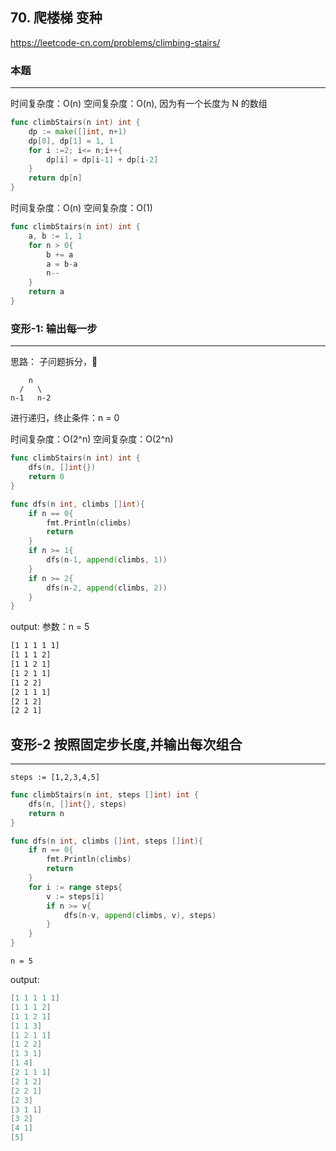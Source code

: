 ## 70. 爬楼梯 变种

https://leetcode-cn.com/problems/climbing-stairs/

### 本题

---

时间复杂度：O(n)
空间复杂度：O(n), 因为有一个长度为 N 的数组

```go
func climbStairs(n int) int {
    dp := make([]int, n+1)
    dp[0], dp[1] = 1, 1
    for i :=2; i<= n;i++{
        dp[i] = dp[i-1] + dp[i-2]
    }
    return dp[n]
}
```

时间复杂度：O(n)
空间复杂度：O(1)

```go
func climbStairs(n int) int {
    a, b := 1, 1
    for n > 0{
        b += a
        a = b-a
        n--
    }
    return a
}
```

### 变形-1: 输出每一步

---

思路：
子问题拆分，

```
    n
  /   \
n-1   n-2
```

进行递归，终止条件：n = 0

时间复杂度：O(2^n)
空间复杂度：O(2^n)

```go
func climbStairs(n int) int {
    dfs(n, []int{})
    return 0
}

func dfs(n int, climbs []int){
    if n == 0{
        fmt.Println(climbs)
        return
    }
    if n >= 1{
        dfs(n-1, append(climbs, 1))
    }
    if n >= 2{
        dfs(n-2, append(climbs, 2))
    }
}
```

output:
参数：n = 5

```bash
[1 1 1 1 1]
[1 1 1 2]
[1 1 2 1]
[1 2 1 1]
[1 2 2]
[2 1 1 1]
[2 1 2]
[2 2 1]
```

## 变形-2 按照固定步长度,并输出每次组合

---

`steps := [1,2,3,4,5]`

```go
func climbStairs(n int, steps []int) int {
    dfs(n, []int{}, steps)
    return n
}

func dfs(n int, climbs []int, steps []int){
    if n == 0{
        fmt.Println(climbs)
        return
    }
    for i := range steps{
        v := steps[i]
        if n >= v{
            dfs(n-v, append(climbs, v), steps)
        }
    }
}

```

`n = 5`

output:

```go
[1 1 1 1 1]
[1 1 1 2]
[1 1 2 1]
[1 1 3]
[1 2 1 1]
[1 2 2]
[1 3 1]
[1 4]
[2 1 1 1]
[2 1 2]
[2 2 1]
[2 3]
[3 1 1]
[3 2]
[4 1]
[5]
```
